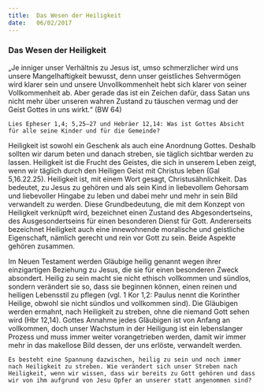```yaml
---
title:  Das Wesen der Heiligkeit
date:   06/02/2017
---
```


### Das Wesen der Heiligkeit 

„Je inniger unser Verhältnis zu Jesus ist, umso schmerzlicher wird uns unsere Mangelhaftigkeit bewusst, denn unser geistliches Sehvermögen wird klarer sein und unsere Unvollkommenheit hebt sich klarer von seiner Vollkommenheit ab. Aber gerade das ist ein Zeichen dafür, dass Satan uns nicht mehr über unseren wahren Zustand zu täuschen vermag und der Geist Gottes in uns wirkt.“ (BW 64) 

`Lies Epheser 1,4; 5,25–27 und Hebräer 12,14: Was ist Gottes Absicht für alle seine Kinder und für die Gemeinde?` 

Heiligkeit ist sowohl ein Geschenk als auch eine Anordnung Gottes. Deshalb sollten wir darum beten und danach streben, sie täglich sichtbar werden zu lassen. Heiligkeit ist die Frucht des Geistes, die sich in unserem Leben zeigt, wenn wir täglich durch den Heiligen Geist mit Christus leben (Gal 5,16.22.25). Heiligkeit ist, mit einem Wort gesagt, Christusähnlichkeit. Das bedeutet, zu Jesus zu gehören und als sein Kind in liebevollem Gehorsam und liebevoller Hingabe zu leben und dabei mehr und mehr in sein Bild verwandelt zu werden. Diese Grundbedeutung, die mit dem Konzept von Heiligkeit verknüpft wird, bezeichnet einen Zustand des Abgesondertseins, des Ausgesondertseins für einen besonderen Dienst für Gott. Andererseits bezeichnet Heiligkeit auch eine innewohnende moralische und geistliche Eigenschaft, nämlich gerecht und rein vor Gott zu sein. Beide Aspekte gehören zusammen. 

Im Neuen Testament werden Gläubige heilig genannt wegen ihrer einzigartigen Beziehung zu Jesus, die sie für einen besonderen Zweck absondert. Heilig zu sein macht sie nicht ethisch vollkommen und sündlos, sondern verändert sie so, dass sie beginnen können, einen reinen und heiligen Lebensstil zu pflegen (vgl. 1 Kor 1,2: Paulus nennt die Korinther Heilige, obwohl sie nicht sündlos und vollkommen sind). Die Gläubigen werden ermahnt, nach Heiligkeit zu streben, ohne die niemand Gott sehen wird (Hbr 12,14). Gottes Annahme jedes Gläubigen ist von Anfang an vollkommen, doch unser Wachstum in der Heiligung ist ein lebenslanger Prozess und muss immer weiter vorangetrieben werden, damit wir immer mehr in das makellose Bild dessen, der uns erlöste, verwandelt werden. 

`Es besteht eine Spannung dazwischen, heilig zu sein und noch immer nach Heiligkeit zu streben. Wie verändert sich unser Streben nach Heiligkeit, wenn wir wissen, dass wir bereits zu Gott gehören und dass wir von ihm aufgrund von Jesu Opfer an unserer statt angenommen sind?` 
